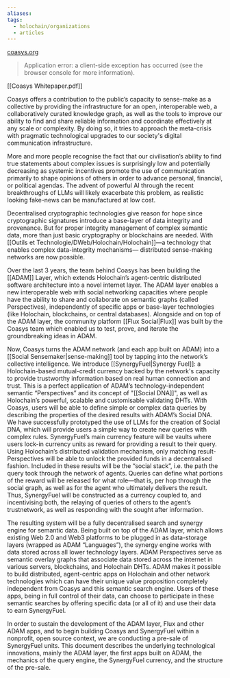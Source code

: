 ```yaml
---
aliases: 
tags:
  - holochain/organizations
  - articles
---
```

[coasys.org](https://coasys.org)
> Application error: a client-side exception has occurred (see the browser console for more information).

[[Coasys Whitepaper.pdf]]

Coasys offers a contribution to the public’s capacity to sense-make as a
collective by providing the infrastructure for an open, interoperable web, a
collaboratively curated knowledge graph, as well as the tools to improve our
ability to find and share reliable information and coordinate effectively at any
scale or complexity. By doing so, it tries to approach the meta-crisis with
pragmatic technological upgrades to our society's digital communication
infrastructure.

More and more people recognise the fact that our civilisation’s ability to
find true statements about complex issues is surprisingly low and potentially
decreasing as systemic incentives promote the use of communication
primarily to shape opinions of others in order to advance personal, financial,
or political agendas. The advent of powerful AI through the recent
breakthroughs of LLMs will likely exacerbate this problem, as realistic looking
fake-news can be manufactured at low cost.

Decentralised cryptographic technologies give reason for hope since
cryptographic signatures introduce a base-layer of data integrity and
provenance. But for proper integrity management of complex semantic data,
more than just basic cryptography or blockchains are needed. With
[[Outils et Technologie/DWeb/Holochain/Holochain]]—a technology that enables complex data-integrity mechanisms—
distributed sense-making networks are now possible.

Over the last 3 years, the team behind Coasys has been building the
[[ADAM]] Layer, which extends Holochain’s agent-centric distributed software
architecture into a novel internet layer. The ADAM layer enables a new
interoperable web with social networking capacities where people have the
ability to share and collaborate on semantic graphs (called Perspectives),
independently of specific apps or base-layer technologies (like Holochain,
blockchains, or central databases). Alongside and on top of the ADAM layer,
the community platform [[Flux Social|Flux]] was built by the Coasys team which enabled us
to test, prove, and iterate the groundbreaking ideas in ADAM.

Now, Coasys turns the ADAM network (and each app built on ADAM) into
a [[Social Sensemaker|sense-making]] tool by tapping into the network’s collective intelligence. We
introduce [[SynergyFuel|Synergy Fuel]]: a Holochain-based mutual-credit currency backed by
the network's capacity to provide trustworthy information based on real
human connection and trust. This is a perfect application of ADAM’s
technology-independent semantic “Perspectives” and its concept of "[[Social DNA]]", as well as Holochain’s powerful, scalable and customisable validating
DHTs. With Coasys, users will be able to define simple or complex data
queries by describing the properties of the desired results with ADAM’s
Social DNA. We have successfully prototyped the use of LLMs for the
creation of Social DNA, which will provide users a simple way to create new
queries with complex rules. SynergyFuel’s main currency feature will be
vaults where users lock-in currency units as reward for providing a result to
their query. Using Holochain’s distributed validation mechanism, only
matching result-Perspectives will be able to unlock the provided funds in a
decentralised fashion. Included in these results will be the “social stack”, i.e.
the path the query took through the network of agents. Queries can define
what portions of the reward will be released for what role—that is, per hop
through the social graph, as well as for the agent who ultimately delivers the
result. Thus, SynergyFuel will be constructed as a currency coupled to, and
incentivising both, the relaying of queries of others to the agent’s trustnetwork, as well as responding with the sought after information.

The resulting system will be a fully decentralised search and synergy
engine for semantic data. Being built on top of the ADAM layer, which allows
existing Web 2.0 and Web3 platforms to be plugged in as data-storage layers
(wrapped as ADAM “Languages”), the synergy engine works with data stored
across all lower technology layers. ADAM Perspectives serve as semantic
overlay graphs that associate data stored across the internet in various
servers, blockchains, and Holochain DHTs. ADAM makes it possible to build
distributed, agent-centric apps on Holochain and other network technologies
which can have their unique value proposition completely independent from
Coasys and this semantic search engine. Users of these apps, being in full
control of their data, can choose to participate in these semantic searches by
offering specific data (or all of it) and use their data to earn SynergyFuel.

In order to sustain the development of the ADAM layer, Flux and other
ADAM apps, and to begin building Coasys and SynergyFuel within a nonprofit, open source context, we are conducting a pre-sale of SynergyFuel units. This document describes the underlying technological innovations, mainly the ADAM layer, the first apps built on ADAM, the mechanics of the query engine, the SynergyFuel currency, and the structure of the pre-sale.
